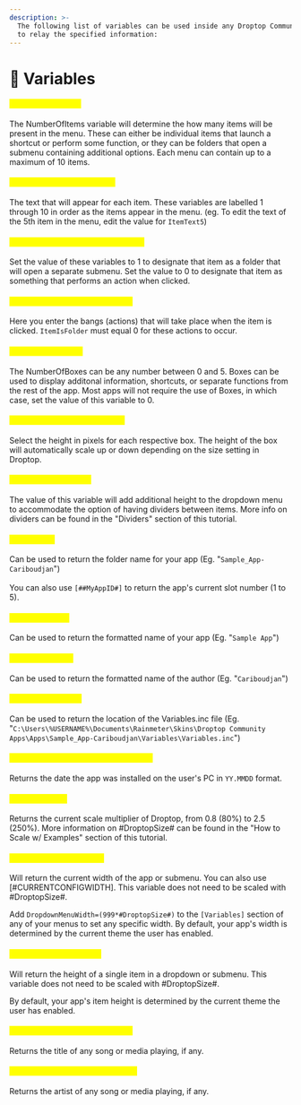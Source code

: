 ```yaml
---
description: >-
  The following list of variables can be used inside any Droptop Community App
  to relay the specified information:
---
```


# 🔢 Variables

#### <mark style="color:yellow;">#NumberOfItems#</mark>

The NumberOfItems variable will determine the how many items will be present in the menu. These can either be individual items that launch a shortcut or perform some function, or they can be folders that open a submenu containing additional options. Each menu can contain up to a maximum of 10 items.

#### <mark style="color:yellow;">#ItemText1#  - #ItemText10#</mark>

The text that will appear for each item. These variables are labelled 1 through 10 in order as the items appear in the menu. (eg. To edit the text of the 5th item in the menu, edit the value for `ItemText5`)

#### <mark style="color:yellow;">**#ItemIsFolder1# - #ItemIsFolder10#**</mark>

Set the value of these variables to 1 to designate that item as a folder that will open a separate submenu. Set the value to 0 to designate that item as something that performs an action when clicked.

#### <mark style="color:yellow;">**#ItemAction1# - #ItemAction10#**</mark>

Here you enter the bangs (actions) that will take place when the item is clicked. `ItemIsFolder` must equal 0 for these actions to occur.

#### <mark style="color:yellow;">#NumberOfBoxes#</mark>

The NumberOfBoxes can be any number between 0 and 5. Boxes can be used to display additonal information, shortcuts, or separate functions from the rest of the app. Most apps will not require the use of Boxes, in which case, set the value of this variable to 0.

#### <mark style="color:yellow;">#BoxHeight1# - #BoxHeight5#</mark>

Select the height in pixels for each respective box. The height of the box will automatically scale up or down depending on the size setting in Droptop.

#### <mark style="color:yellow;">#NumberOfDividers#</mark>

The value of this variable will add additional height to the dropdown menu to accommodate the option of having dividers between items. More info on dividers can be found in the "Dividers" section of this tutorial.

#### <mark style="color:yellow;">#MyAppID#</mark>

Can be used to return the folder name for your app (Eg. "`Sample_App-Cariboudjan`")\
\
You can also use `[##MyAppID#]` to return the app's current slot number (1 to 5).

#### <mark style="color:yellow;">#MyAppName#</mark>

Can be used to return the formatted name of your app (Eg. "`Sample App`")

#### <mark style="color:yellow;">#MyAppAuthor#</mark>

Can be used to return the formatted name of the author (Eg. "`Cariboudjan`")

#### <mark style="color:yellow;">#MyVariablesLoc#</mark>

Can be used to return the location of the Variables.inc file (Eg. "`C:\Users\%USERNAME%\Documents\Rainmeter\Skins\Droptop Community Apps\Apps\Sample_App-Cariboudjan\Variables\Variables.inc`")

#### <mark style="color:yellow;">**\[#CustomAppInstallDate\[#MyAppID]]**</mark>

Returns the date the app was installed on the user's PC in `YY.MMDD` format.

#### <mark style="color:yellow;">#DroptopSize#</mark>

Returns the current scale multiplier of Droptop, from 0.8 (80%) to 2.5 (250%). More information on #DroptopSize# can be found in the "How to Scale w/ Examples" section of this tutorial.

#### <mark style="color:yellow;">#DropdownMenuWidth#</mark>

Will return the current width of the app or submenu. You can also use \[#CURRENTCONFIGWIDTH]. This variable does not need to be scaled with #DroptopSize#.

Add `DropdownMenuWidth=(999*#DroptopSize#)` to the `[Variables]` section of any of your menus to set any specific width. By default, your app's width is determined by the current theme the user has enabled.

#### <mark style="color:yellow;">#DropdownItemHeight#</mark>

Will return the height of a single item in a dropdown or submenu. This variable does not need to be scaled with #DroptopSize#.

By default, your app's item height is determined by the current theme the user has enabled.

#### <mark style="color:yellow;">\[#PlayerTitle\[#PlayerTypeNum]]</mark>

Returns the title of any song or media playing, if any.

#### <mark style="color:yellow;">\[#PlayerArtist\[#PlayerTypeNum]]</mark>

Returns the artist of any song or media playing, if any.
